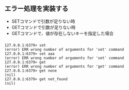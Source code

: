 

## エラー処理を実装する

- SETコマンドで引数が足りない時
- GETコマンドで引数が足りない時
- GETコマンドで、値が存在しないキーを指定した場合


###

```
127.0.0.1:6379> set
(error) ERR wrong number of arguments for 'set' command
127.0.0.1:6379> set aaa
(error) ERR wrong number of arguments for 'set' command
127.0.0.1:6379> get 
(error) ERR wrong number of arguments for 'get' command
127.0.0.1:6379> get none
(nil)
127.0.0.1:6379> get not_found
(nil)
```

